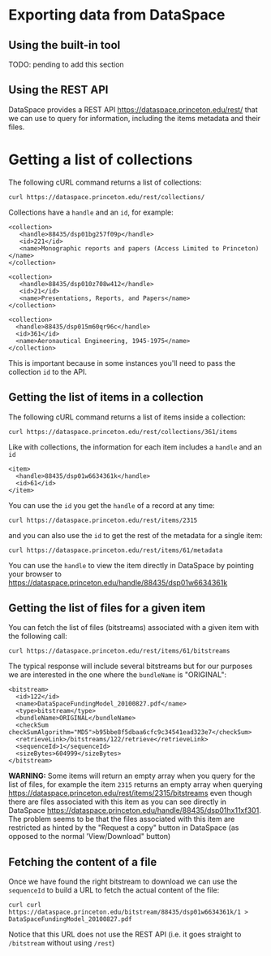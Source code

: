 # Exporting data from DataSpace

## Using the built-in tool
TODO: pending to add this section


## Using the REST API
DataSpace provides a REST API https://dataspace.princeton.edu/rest/ that we can use to query for information, including the items metadata and their files.

# Getting a list of collections

The following cURL command returns a list of collections:
```
curl https://dataspace.princeton.edu/rest/collections/
```

Collections have a `handle` and an `id`, for example:

```
<collection>
   <handle>88435/dsp01bg257f09p</handle>
   <id>221</id>
   <name>Monographic reports and papers (Access Limited to Princeton)</name>
</collection>

<collection>
   <handle>88435/dsp010z708w412</handle>
   <id>21</id>
   <name>Presentations, Reports, and Papers</name>
</collection>

<collection>
  <handle>88435/dsp015m60qr96c</handle>
  <id>361</id>
  <name>Aeronautical Engineering, 1945-1975</name>
</collection>
```

This is important because in some instances you'll need to pass the collection `id` to the API.


## Getting the list of items in a collection

The following cURL command returns a list of items inside a collection:

```
curl https://dataspace.princeton.edu/rest/collections/361/items
```

Like with collections, the information for each item includes a `handle` and an `id`

```
<item>
  <handle>88435/dsp01w6634361k</handle>
  <id>61</id>
</item>
```

You can use the `id` you get the `handle` of a record at any time:

```
curl https://dataspace.princeton.edu/rest/items/2315
```

and you can also use the `id` to get the rest of the metadata for a single item:

```
curl https://dataspace.princeton.edu/rest/items/61/metadata
```

You can use the `handle` to view the item directly in DataSpace by pointing your browser to
https://dataspace.princeton.edu/handle/88435/dsp01w6634361k


## Getting the list of files for a given item

You can fetch the list of files (bitstreams) associated with a given item with the following call:

```
curl https://dataspace.princeton.edu/rest/items/61/bitstreams
```

The typical response will include several bitstreams but for our purposes we are interested in the one where the `bundleName` is "ORIGINAL":

```
<bitstream>
  <id>122</id>
  <name>DataSpaceFundingModel_20100827.pdf</name>
  <type>bitstream</type>
  <bundleName>ORIGINAL</bundleName>
  <checkSum checkSumAlgorithm="MD5">b95bbe8f5dbaa6cfc9c34541ead323e7</checkSum>
  <retrieveLink>/bitstreams/122/retrieve</retrieveLink>
  <sequenceId>1</sequenceId>
  <sizeBytes>604999</sizeBytes>
</bitstream>
```

**WARNING:** Some items will return an empty array when you query for the list of files, for example the item `2315` returns an empty array when querying https://dataspace.princeton.edu/rest/items/2315/bitstreams even though there are files associated with this item as you can see directly in DataSpace https://dataspace.princeton.edu/handle/88435/dsp01hx11xf301. The problem seems to be that the files associated with this item are restricted as hinted by the  "Request a copy" button in DataSpace (as opposed to the normal 'View/Download" button)


## Fetching the content of a file

Once we have found the right bitstream to download we can use the `sequenceId` to build a URL to fetch the actual content of the file:

```
curl curl https://dataspace.princeton.edu/bitstream/88435/dsp01w6634361k/1 > DataSpaceFundingModel_20100827.pdf
```

Notice that this URL does not use the REST API (i.e. it goes straight to `/bitstream` without using `/rest`)
